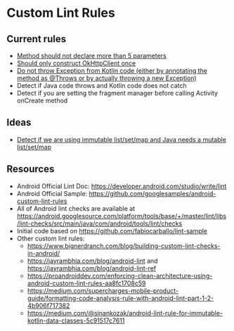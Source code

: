 # Custom Lint Rules

## Current rules

* [Method should not declare more than 5 parameters](https://medium.com/@guilhermekrz/how-to-implement-your-first-custom-lint-rule-in-android-using-tdd-part-1-d3c9a58a7aa8)
* [Should only construct OkHttpClient once](https://medium.com/@guilhermekrz/how-to-implement-a-custom-lint-rule-in-android-that-requires-an-overall-view-of-the-project-part-34f1371cf0c3)
* [Do not throw Exception from Kotlin code (either by annotating the method as @Throws or by actually throwing a new Exception)](https://medium.com/@guilhermekrz/how-to-implement-a-custom-lint-rule-in-android-to-warn-against-checked-exception-thrown-from-a076eb9fecd5)
* Detect if Java code throws and Kotlin code does not catch
* Detect if you are setting the fragment manager before calling Activity onCreate method

## Ideas

* [Detect if we are using immutable list/set/map and Java needs a mutable list/set/map](https://groups.google.com/g/lint-dev/c/qgBbBkY4Wng)

## Resources

* Android Official Lint Doc: https://developer.android.com/studio/write/lint
* Android Official Sample: https://github.com/googlesamples/android-custom-lint-rules
* All of Android lint checks are available at https://android.googlesource.com/platform/tools/base/+/master/lint/libs/lint-checks/src/main/java/com/android/tools/lint/checks
* Initial code based on https://github.com/fabiocarballo/lint-sample
* Other custom lint rules:
    * https://www.bignerdranch.com/blog/building-custom-lint-checks-in-android/
    * https://jayrambhia.com/blog/android-lint and https://jayrambhia.com/blog/android-lint-ref
    * https://proandroiddev.com/enforcing-clean-architecture-using-android-custom-lint-rules-aa8fc1708c59
    * https://medium.com/supercharges-mobile-product-guide/formatting-code-analysis-rule-with-android-lint-part-1-2-4b906f717382
    * https://medium.com/@sinankozak/android-lint-rule-for-immutable-kotlin-data-classes-5c91517c7611
